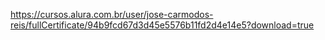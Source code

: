 https://cursos.alura.com.br/user/jose-carmodos-reis/fullCertificate/94b9fcd67d3d45e5576b11fd2d4e14e5?download=true

